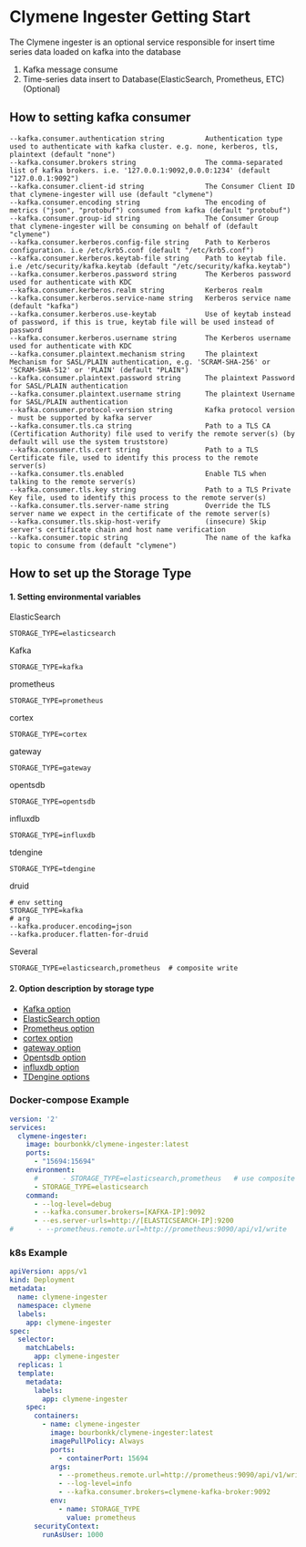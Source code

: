 # Clymene Ingester Getting Start

The Clymene ingester is an optional service responsible for insert time series data loaded on kafka into the database  

1. Kafka message consume
2. Time-series data insert to Database(ElasticSearch, Prometheus, ETC) (Optional)

## How to setting kafka consumer

```
--kafka.consumer.authentication string          Authentication type used to authenticate with kafka cluster. e.g. none, kerberos, tls, plaintext (default "none")
--kafka.consumer.brokers string                 The comma-separated list of kafka brokers. i.e. '127.0.0.1:9092,0.0.0:1234' (default "127.0.0.1:9092")
--kafka.consumer.client-id string               The Consumer Client ID that clymene-ingester will use (default "clymene")
--kafka.consumer.encoding string                The encoding of metrics ("json", "protobuf") consumed from kafka (default "protobuf")
--kafka.consumer.group-id string                The Consumer Group that clymene-ingester will be consuming on behalf of (default "clymene")
--kafka.consumer.kerberos.config-file string    Path to Kerberos configuration. i.e /etc/krb5.conf (default "/etc/krb5.conf")
--kafka.consumer.kerberos.keytab-file string    Path to keytab file. i.e /etc/security/kafka.keytab (default "/etc/security/kafka.keytab")
--kafka.consumer.kerberos.password string       The Kerberos password used for authenticate with KDC
--kafka.consumer.kerberos.realm string          Kerberos realm
--kafka.consumer.kerberos.service-name string   Kerberos service name (default "kafka")
--kafka.consumer.kerberos.use-keytab            Use of keytab instead of password, if this is true, keytab file will be used instead of password
--kafka.consumer.kerberos.username string       The Kerberos username used for authenticate with KDC
--kafka.consumer.plaintext.mechanism string     The plaintext Mechanism for SASL/PLAIN authentication, e.g. 'SCRAM-SHA-256' or 'SCRAM-SHA-512' or 'PLAIN' (default "PLAIN")
--kafka.consumer.plaintext.password string      The plaintext Password for SASL/PLAIN authentication
--kafka.consumer.plaintext.username string      The plaintext Username for SASL/PLAIN authentication
--kafka.consumer.protocol-version string        Kafka protocol version - must be supported by kafka server
--kafka.consumer.tls.ca string                  Path to a TLS CA (Certification Authority) file used to verify the remote server(s) (by default will use the system truststore)
--kafka.consumer.tls.cert string                Path to a TLS Certificate file, used to identify this process to the remote server(s)
--kafka.consumer.tls.enabled                    Enable TLS when talking to the remote server(s)
--kafka.consumer.tls.key string                 Path to a TLS Private Key file, used to identify this process to the remote server(s)
--kafka.consumer.tls.server-name string         Override the TLS server name we expect in the certificate of the remote server(s)
--kafka.consumer.tls.skip-host-verify           (insecure) Skip server's certificate chain and host name verification
--kafka.consumer.topic string                   The name of the kafka topic to consume from (default "clymene")
```

## How to set up the Storage Type

#### 1. Setting environmental variables

ElasticSearch

```
STORAGE_TYPE=elasticsearch
```

Kafka

```
STORAGE_TYPE=kafka
```

prometheus

```
STORAGE_TYPE=prometheus
```

cortex

```
STORAGE_TYPE=cortex
```

gateway

```
STORAGE_TYPE=gateway
```

opentsdb

```
STORAGE_TYPE=opentsdb
```

influxdb

```
STORAGE_TYPE=influxdb
```
tdengine
```
STORAGE_TYPE=tdengine
```
druid
```
# env setting
STORAGE_TYPE=kafka
# arg
--kafka.producer.encoding=json
--kafka.producer.flatten-for-druid
```

Several

```
STORAGE_TYPE=elasticsearch,prometheus  # composite write
```

#### 2. Option description by storage type

- [Kafka option](https://clymene-project.github.io/docs/database-options/kafka/)
- [ElasticSearch option](https://clymene-project.github.io/docs/database-options/elasticsearch/)
- [Prometheus option](https://clymene-project.github.io/docs/database-options/prometheus/)
- [cortex option](https://clymene-project.github.io/docs/database-options/cortex/)
- [gateway option](https://clymene-project.github.io/docs/database-options/gateway/)
- [Opentsdb option](https://clymene-project.github.io/docs/database-options/opentsdb/)
- [influxdb option](https://clymene-project.github.io/docs/database-options/influxdb/)
- [TDengine options](https://clymene-project.github.io/docs/database-options/tdengine/)

### Docker-compose Example

```yaml
version: '2'
services:
  clymene-ingester:
    image: bourbonkk/clymene-ingester:latest
    ports:
      - "15694:15694"
    environment:
      #      - STORAGE_TYPE=elasticsearch,prometheus   # use composite writer
      - STORAGE_TYPE=elasticsearch
    command:
      - --log-level=debug
      - --kafka.consumer.brokers=[KAFKA-IP]:9092
      - --es.server-urls=http://[ELASTICSEARCH-IP]:9200
#      - --prometheus.remote.url=http://prometheus:9090/api/v1/write
```

### k8s Example

```yaml
apiVersion: apps/v1
kind: Deployment
metadata:
  name: clymene-ingester
  namespace: clymene
  labels:
    app: clymene-ingester
spec:
  selector:
    matchLabels:
      app: clymene-ingester
  replicas: 1
  template:
    metadata:
      labels:
        app: clymene-ingester
    spec:
      containers:
        - name: clymene-ingester
          image: bourbonkk/clymene-ingester:latest
          imagePullPolicy: Always
          ports:
            - containerPort: 15694
          args:
            - --prometheus.remote.url=http://prometheus:9090/api/v1/write
            - --log-level=info
            - --kafka.consumer.brokers=clymene-kafka-broker:9092
          env:
            - name: STORAGE_TYPE
              value: prometheus
      securityContext:
        runAsUser: 1000
```